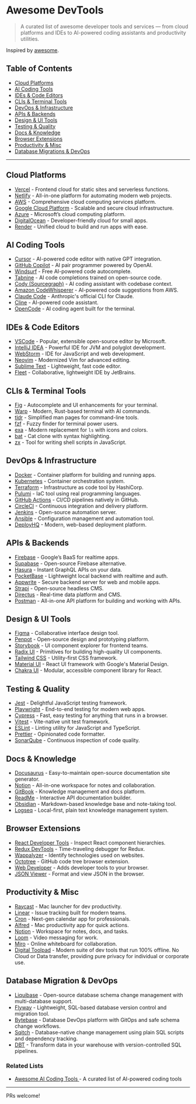 # Awesome DevTools

> A curated list of awesome developer tools and services — from cloud platforms and IDEs to AI-powered coding assistants and productivity utilities.

Inspired by [awesome](https://github.com/sindresorhus/awesome).

## Table of Contents

* [Cloud Platforms](#cloud-platforms)
* [AI Coding Tools](#ai-coding-tools)
* [IDEs & Code Editors](#ides--code-editors)
* [CLIs & Terminal Tools](#clis--terminal-tools)
* [DevOps & Infrastructure](#devops--infrastructure)
* [APIs & Backends](#apis--backends)
* [Design & UI Tools](#design--ui-tools)
* [Testing & Quality](#testing--quality)
* [Docs & Knowledge](#docs--knowledge)
* [Browser Extensions](#browser-extensions)
* [Productivity & Misc](#productivity--misc)
* [Database Migrations & DevOps](#database-migration--devops)

---

## Cloud Platforms

* [Vercel](https://vercel.com/) - Frontend cloud for static sites and serverless functions.
* [Netlify](https://www.netlify.com/) - All-in-one platform for automating modern web projects.
* [AWS](https://aws.amazon.com/) - Comprehensive cloud computing services platform.
* [Google Cloud Platform](https://cloud.google.com/) - Scalable and secure cloud infrastructure.
* [Azure](https://azure.microsoft.com/) - Microsoft’s cloud computing platform.
* [DigitalOcean](https://www.digitalocean.com/) - Developer-friendly cloud for small apps.
* [Render](https://render.com/) - Unified cloud to build and run apps with ease.

## AI Coding Tools

* [Cursor](https://www.cursor.so/) - AI-powered code editor with native GPT integration.
* [GitHub Copilot](https://github.com/features/copilot) - AI pair programmer powered by OpenAI.
* [Windsurf](https://windsurf.com/) - Free AI-powered code autocomplete.
* [Tabnine](https://www.tabnine.com/) - AI code completions trained on open-source code.
* [Cody (Sourcegraph)](https://sourcegraph.com/cody) - AI coding assistant with codebase context.
* [Amazon CodeWhisperer](https://aws.amazon.com/codewhisperer/) - AI-powered code suggestions from AWS.
* [Claude Code](https://claude.ai/code) - Anthropic's official CLI for Claude.
* [Cline](https://github.com/cline/cline) - AI-powered code assistant.
* [OpenCode](https://opencode.ai/) - AI coding agent built for the terminal.

## IDEs & Code Editors

* [VSCode](https://code.visualstudio.com/) - Popular, extensible open-source editor by Microsoft.
* [IntelliJ IDEA](https://www.jetbrains.com/idea/) - Powerful IDE for JVM and polyglot development.
* [WebStorm](https://www.jetbrains.com/webstorm/) - IDE for JavaScript and web development.
* [Neovim](https://neovim.io/) - Modernized Vim for advanced editing.
* [Sublime Text](https://www.sublimetext.com/) - Lightweight, fast code editor.
* [Fleet](https://www.jetbrains.com/fleet/) - Collaborative, lightweight IDE by JetBrains.

## CLIs & Terminal Tools

* [Fig](https://fig.io/) - Autocomplete and UI enhancements for your terminal.
* [Warp](https://www.warp.dev/) - Modern, Rust-based terminal with AI commands.
* [tldr](https://tldr.sh/) - Simplified man pages for command-line tools.
* [fzf](https://github.com/junegunn/fzf) - Fuzzy finder for terminal power users.
* [exa](https://the.exa.website/) - Modern replacement for `ls` with icons and colors.
* [bat](https://github.com/sharkdp/bat) - Cat clone with syntax highlighting.
* [zx](https://github.com/google/zx) - Tool for writing shell scripts in JavaScript.

## DevOps & Infrastructure

* [Docker](https://www.docker.com/) - Container platform for building and running apps.
* [Kubernetes](https://kubernetes.io/) - Container orchestration system.
* [Terraform](https://www.terraform.io/) - Infrastructure as code tool by HashiCorp.
* [Pulumi](https://www.pulumi.com/) - IaC tool using real programming languages.
* [GitHub Actions](https://github.com/features/actions) - CI/CD pipelines natively in GitHub.
* [CircleCI](https://circleci.com/) - Continuous integration and delivery platform.
* [Jenkins](https://www.jenkins.io/) - Open-source automation server.
* [Ansible](https://www.ansible.com/) - Configuration management and automation tool.
* [DeployHQ](https://www.deployhq.com/) - Modern, web-based deployment platform.

## APIs & Backends

* [Firebase](https://firebase.google.com/) - Google’s BaaS for realtime apps.
* [Supabase](https://supabase.com/) - Open-source Firebase alternative.
* [Hasura](https://hasura.io/) - Instant GraphQL APIs on your data.
* [PocketBase](https://pocketbase.io/) - Lightweight local backend with realtime and auth.
* [Appwrite](https://appwrite.io/) - Secure backend server for web and mobile apps.
* [Strapi](https://strapi.io/) - Open-source headless CMS.
* [Directus](https://directus.io/) - Real-time data platform and CMS.
* [Postman](https://www.postman.com/) - All-in-one API platform for building and working with APIs.

## Design & UI Tools

* [Figma](https://www.figma.com/) - Collaborative interface design tool.
* [Penpot](https://penpot.app/) - Open-source design and prototyping platform.
* [Storybook](https://storybook.js.org/) - UI component explorer for frontend teams.
* [Radix UI](https://www.radix-ui.com/) - Primitives for building high-quality UI components.
* [Tailwind CSS](https://tailwindcss.com/) - Utility-first CSS framework.
* [Material UI](https://mui.com/) - React UI framework with Google's Material Design.
* [Chakra UI](https://chakra-ui.com/) - Modular, accessible component library for React.

## Testing & Quality

* [Jest](https://jestjs.io/) - Delightful JavaScript testing framework.
* [Playwright](https://playwright.dev/) - End-to-end testing for modern web apps.
* [Cypress](https://www.cypress.io/) - Fast, easy testing for anything that runs in a browser.
* [Vitest](https://vitest.dev/) - Vite-native unit test framework.
* [ESLint](https://eslint.org/) - Linting utility for JavaScript and TypeScript.
* [Prettier](https://prettier.io/) - Opinionated code formatter.
* [SonarQube](https://www.sonarsource.com/products/sonarqube/) - Continuous inspection of code quality.

## Docs & Knowledge

* [Docusaurus](https://docusaurus.io/) - Easy-to-maintain open-source documentation site generator.
* [Notion](https://www.notion.so/) - All-in-one workspace for notes and collaboration.
* [GitBook](https://www.gitbook.com/) - Knowledge management and docs platform.
* [ReadMe](https://readme.com/) - Interactive API documentation builder.
* [Obsidian](https://obsidian.md/) - Markdown-based knowledge base and note-taking tool.
* [Logseq](https://logseq.com/) - Local-first, plain text knowledge management system.

## Browser Extensions

* [React Developer Tools](https://github.com/facebook/react-devtools) - Inspect React component hierarchies.
* [Redux DevTools](https://github.com/reduxjs/redux-devtools) - Time-traveling debugger for Redux.
* [Wappalyzer](https://www.wappalyzer.com/) - Identify technologies used on websites.
* [Octotree](https://www.octotree.io/) - GitHub code tree browser extension.
* [Web Developer](https://github.com/chrispederick/web-developer) - Adds developer tools to your browser.
* [JSON Viewer](https://jsonviewer.io/) - Format and view JSON in the browser.

## Productivity & Misc

* [Raycast](https://www.raycast.com/) - Mac launcher for dev productivity.
* [Linear](https://linear.app/) - Issue tracking built for modern teams.
* [Cron](https://cron.com/) - Next-gen calendar app for professionals.
* [Alfred](https://www.alfredapp.com/) - Mac productivity app for quick actions.
* [Notion](https://www.notion.so/) - Workspace for notes, docs, and tasks.
* [Loom](https://www.loom.com/) - Video messaging for work.
* [Miro](https://miro.com/) - Online whiteboard for collaboration.
* [Digital Toolpad](https://www.DigitalToolpad.com) - Modern suite of dev tools that run 100% offline. No Cloud or Data transfer, providing pure privacy for individual or corporate use.

## Database Migration & DevOps
* [Liquibase](https://www.liquibase.org/) - Open-source database schema change management with multi-database support.
* [Flyway](https://flywaydb.org/) - Lightweight, SQL-based database version control and migration tool.
* [Bytebase](https://www.bytebase.com/) - Database DevOps platform with GitOps and safe schema change workflows.
* [Sqitch](https://sqitch.org/) - Database-native change management using plain SQL scripts and dependency tracking.
* [DBT](https://www.getdbt.com/) - Transform data in your warehouse with version-controlled SQL pipelines.

### Related Lists

- [Awesome AI Coding Tools  ](https://github.com/tokyo-dal/awesome-ai-coding-tools) - A curated list of AI-powered coding tools

---

PRs welcome!

